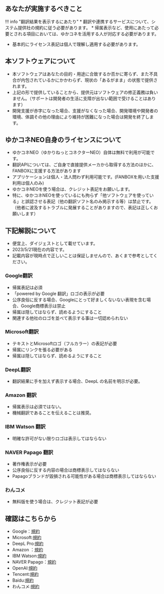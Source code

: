 
## あなたが実施するべきこと

!!! info "翻訳結果を表示するにあたり"
    * 翻訳や連携するサービスについて、システム提供社の規約に従う必要があります。
    * 帰属表示など、使用にあたって必要とされる項目においては、ゆかコネを活用する人が対応する必要があります。

* 基本的にライセンス表記は個人で理解し適用する必要があります。

## 本ソフトウェアについて
* 本ソフトウェアはあなたの目的・用途に合致するか否かに寄らず、また不具合が内包されているかにかかわらず、現状の「あるがまま」の状態で提供されます。
* 上記の形で提供していることから、提供元はソフトウェアの修正義務は負いません。（サポートは開発者の生活に支障が出ない範囲で受けることはあります）
* 開発支援が赤字になった場合、支援がなくなった場合、開発環境や開発者の環境、体調その他の理由により維持が困難になった場合は開発を終了します。

## ゆかコネNEO自身のライセンスについて
* ゆかコネNEO（ゆかりねっとコネクターNEO）自体は無料で利用が可能です。
* 翻訳APIについては、ご自身で直接提供メーカから取得する方法のほかに、FANBOXに支援する方法があります
* アプリケーションは個人・法人問わず利用可能です。(FANBOXを用いた支援利用は個人のみ)
* ゆかコネNEOを使う場合は、クレジット表記をお願いします。
* 特に、ゆかコネNEOを使っているにも拘らず「他ソフトウェアを使っている」と誤認させる表記（他の翻訳ソフト名のみ掲示する等）は禁止です。（他者に波及するトラブルに発展することがありますので、表記は正しくお願いします）

## 下記解説について

* 便宜上、ダイジェストとして載せています。
* 2023/5/21現在の内容です。
* 記載内容が現時点で正しいことは保証しませんので、あくまで参考としてください。

### Google翻訳
* 帰属表記は必須
* 「powered by Google 翻訳」ロゴの表示が必要
* 公序良俗に反する場合、Googleにとって好ましくないない表現を含む場合、Google商標表示は禁止
* 帰属は隠してはならず、読めるようにすること
* 関連する他社のロゴを並べて表示する事は一切認められない

### Microsoft翻訳
* テキストとMicrosoftロゴ（フルカラー）の表記が必要
* 帰属にリンクを張る必要がある
* 帰属は隠してはならず、読めるようにすること

### DeepL翻訳
* 翻訳結果に手を加えず表示する場合、DeepL の名前を明示が必要。

### Amazon 翻訳
* 帰属表示は必須ではない。
* 機械翻訳であることを伝えることは推奨。

### IBM Watson 翻訳
* 明確な許可がない限りロゴは表示してはならない

### NAVER Papago 翻訳
* 著作権表示が必要
* 公序良俗に反する内容の場合は商標表示してはならない
* Papagoブランドが毀損される可能性がある場合は商標表示してはならない

### わんコメ
* 無料版を使う場合は、クレジット表記が必要

## 確認はこちらから

* Google：[規約](https://cloud.google.com/translate/attribution?hl=ja)
* Microsoft:[規約](https://www.microsoft.com/ja-jp/translator/business/attribution/)
* DeepL Pro:[規約](https://www.deepl.com/ja/pro-license)
* Amazon ：[規約](https://docs.aws.amazon.com/ja_jp/translate/latest/dg/what-is-limits.html)
* IBM Watson:[規約](https://www.ibm.com/jp-ja/legal?lnk=flg-tous-jpja)
* NAVER Papago：[規約](https://guide.ncloud-docs.com/docs/ja/naveropenapiv3-translation-copyright)
* OpenAI:[規約](https://openai.com/policies/terms-of-use/)
* Tencent:[規約](https://www.tencentcloud.com/document/product/1161/51200)
* Baidu:[規約](http://api.fanyi.baidu.com/doc/5)
* わんコメ:[規約](https://onecomme.com/terms/)
